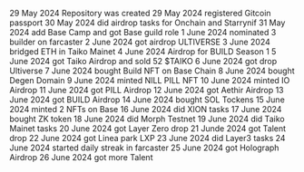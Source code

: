29 May 2024 Repository was created
29 May 2024 registered Gitcoin passport
30 May 2024 did airdrop tasks for Onchain and Starrynif
31 Маy 2024 add Base Camp and got Base guild role
1 June 2024 nominated 3 builder on farcaster
2 June 2024 got airdrop ULTIVERSE
3 June 2024 bridged ETH in Taiko Mainet 
4 June 2024 Airdrop for BUILD Season 1 
5 June 2024 got Taiko Airdrop and sold 52 $TAIKO
6 June 2024 got drop Ultiverse
7 June 2024 bought Build NFT on Base Chain
8 June 2024 bought Degen Domain
9 June 2024 minted NILL PILL NFT
10 June 2024 minted IO Airdrop
11 June 2024 got PILL Airdrop 
12 June 2024 got Aethir Airdrop
13 June 2024 got BUILD Airdrop
14 June 2024 bought SOL Tockens
15 June 2024 minted 2 NFTs on Base
16 June 2024 did XION tasks
17 June 2024 bought ZK token
18 June 2024 did Morph Testnet
19 June 2024 did Taiko Mainet tasks
20 June 2024 got Layer Zero drop
21 Junde 2024 got Talent drop
22 June 2024 got Linea park LXP
23 June 2024 did Layer3 tasks
24 June 2024 started daily streak in farcaster
25 June 2024 got Holograph Airdrop
26 June 2024 got more Talent
